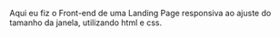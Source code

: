 Aqui eu fiz o Front-end de uma Landing Page responsiva ao ajuste do tamanho da janela, utilizando html e css.
